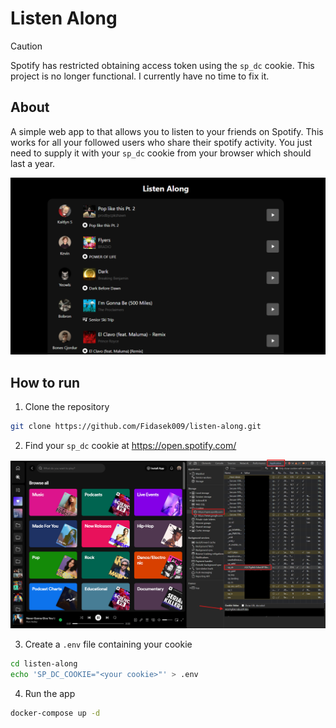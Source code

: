 # Listen Along

> [!CAUTION]
> Spotify has restricted obtaining access token using the `sp_dc` cookie. This project is no longer functional. I currently have no time to fix it.

## About

A simple web app to that allows you to listen to your friends on Spotify. This works for all your followed users who share their spotify activity. You just need to supply it with your `sp_dc` cookie from your browser which should last a year.

![](img/listen-along-screenshot.png)

## How to run

1. Clone the repository

```bash
git clone https://github.com/Fidasek009/listen-along.git
```

2. Find your `sp_dc` cookie at https://open.spotify.com/

![](img/sp_dc-cookie.png)

3. Create a `.env` file containing your cookie

```bash
cd listen-along
echo 'SP_DC_COOKIE="<your cookie>"' > .env
```

4. Run the app

```bash
docker-compose up -d
```
